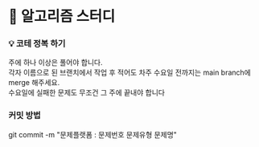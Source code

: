 # 💐 알고리즘 스터디
### 💡 코테 정복 하기

주에 하나 이상은 풀어야 합니다. <br/>
각자 이름으로 된 브랜치에서 작업 후 적어도 차주 수요일 전까지는 main branch에 merge 해주세요. <br/>
수요일에 실패한 문제도 무조건 그 주에 끝내야 합니다 </br>

### 커밋 방법

git commit -m "문제플랫폼 : 문제번호 문제유형 문제명"

